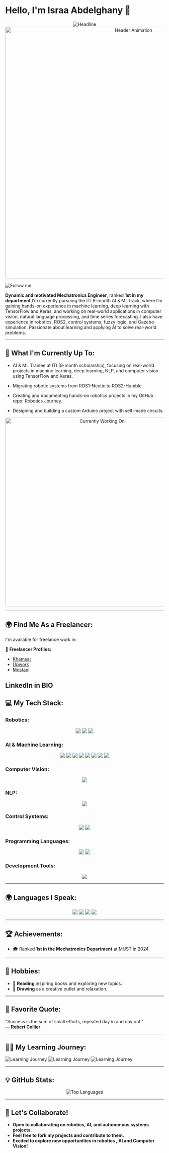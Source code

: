# Hello, I'm **Israa Abdelghany** 👋

<div align=center>
   <img src="https://readme-typing-svg.herokuapp.com?color=%23FF69B4&size=32&center=true&vCenter=true&width=600&height=50&lines=Hello+Everyone+%F0%9F%8E%89;My+name+is+Israa+Abdelghany;+Robotics_AI+Software+Engineer;+Passionate+About+:;+Robotics+,+AI+Apps+and+Research" alt="Headline" />
</div>

<div align="center">
  <img src="https://github.com/IsraaAbdelghany/IsraaAbdelghany/assets/animation-header.gif" alt="Header Animation" width="800"/>
</div>

![Follow me](https://img.shields.io/badge/Follow%20me-brightpink?style=social&logo=github)


**Dynamic and motivated Mechatronics Engineer**, ranked **1st in my department**,I’m currently pursuing the ITI 9-month AI & ML track, where I’m gaining hands-on experience in machine learning, deep learning with TensorFlow and Keras, and working on real-world applications in computer vision, natural language processing, and time series forecasting. I also have experience in robotics, ROS2, control systems, fuzzy logic, and Gazebo simulation. Passionate about learning and applying AI to solve real-world problems.

---

## 🚀 What I'm Currently Up To:

- AI & ML Trainee at ITI (9-month scholarship), focusing on real-world projects in machine learning, deep learning, NLP, and computer vision using TensorFlow and Keras.

- Migrating robotic systems from ROS1-Neutic to ROS2-Humble.

- Creating and documenting hands-on robotics projects in my GitHub repo: Robotics Journey.

- Designing and building a custom Arduino project with self-made circuits.



<div align="center">
  <img src="https://github.com/IsraaAbdelghany/IsraaAbdelghany/assets/currently-working-on.gif" alt="Currently Working On" width="600"/>
</div>

---

## 🌍 Find Me As a Freelancer:

I'm available for freelance work in:

📌 **Freelancer Profiles:**  

- [Khamsat](https://khamsat.com/user/israa_abdelghany)  
- [Upwork](https://www.upwork.com/freelancers/~01d19d8488b29a086f)  
- [Mostaql](https://mostaql.com/u/IsraaAbdelghany)  

LinkedIn in BIO
---

## 💻 My Tech Stack:

### Robotics:
<div align="center">
  <img src="https://img.shields.io/badge/ROS-22314E?style=flat&logo=ros&logoColor=white"/>
  <img src="https://img.shields.io/badge/Gazebo-9D83D6?style=flat&logo=gazebo&logoColor=white"/>
  <img src="https://img.shields.io/badge/Arduino%20IDE-00979D?style=flat&logo=arduino&logoColor=white"/>
</div>

### AI & Machine Learning:
<div align="center">
  <img src="https://img.shields.io/badge/Python-3776AB?style=flat&logo=python&logoColor=white"/>
  <img src="https://img.shields.io/badge/Pandas-150458?style=flat&logo=pandas&logoColor=white"/>
  <img src="https://img.shields.io/badge/NumPy-013243?style=flat&logo=numpy&logoColor=white"/>
  <img src="https://img.shields.io/badge/Matplotlib-11557C?style=flat&logo=matplotlib&logoColor=white"/>
  <img src="https://img.shields.io/badge/Seaborn-4B8BBE?style=flat&logo=seaborn&logoColor=white"/>
  <img src="https://img.shields.io/badge/Scikit--Learn-F7931E?style=flat&logo=scikit-learn&logoColor=white"/>
  <img src="https://img.shields.io/badge/TensorFlow-FF6F00?style=flat&logo=tensorflow&logoColor=white"/>
  <img src="https://img.shields.io/badge/Keras-D00000?style=flat&logo=keras&logoColor=white"/>


   
</div>

### Computer Vision:
<div align="center">
  <img src="https://img.shields.io/badge/OpenCV-5C3EE8?style=flat&logo=opencv&logoColor=white"/>
</div>

### NLP:
<div align="center">
   <img src="https://img.shields.io/badge/NLTK-9FBC50?style=flat&logo=nltk&logoColor=white"/>
</div>


### Control Systems:
<div align="center">
  <img src="https://img.shields.io/badge/MATLAB-0076A8?style=flat&logo=mathworks&logoColor=white"/>
  <img src="https://img.shields.io/badge/SolidWorks-FE5000?style=flat&logo=solidworks&logoColor=white"/>
</div>

### Programming Languages:
<div align="center">
  <img src="https://img.shields.io/badge/C++-00599C?style=flat&logo=cplusplus&logoColor=white"/>
  <img src="https://img.shields.io/badge/Code::Blocks-0094F5?style=flat&logo=cplusplus&logoColor=white"/>
</div>

### Development Tools:
<div align="center">
  <img src="https://img.shields.io/badge/VS%20Code-007ACC?style=flat&logo=visual-studio-code&logoColor=white"/>
</div>

---

## 🌍 Languages I Speak:

<div align="center">
  <img src="https://img.shields.io/badge/Arabic-Fluent-blue"/>
  <img src="https://img.shields.io/badge/English-B2-green"/>
  <img src="https://img.shields.io/badge/Korean-A2-yellow"/>
  <img src="https://img.shields.io/badge/German-A1-orange"/>
</div>

---

## 🏆 Achievements:

- 🎓 Ranked **1st in the Mechatronics Department** at MUST in 2024.

---

## 🎨 Hobbies:

- 📖 **Reading** inspiring books and exploring new topics.
- 🎨 **Drawing** as a creative outlet and relaxation.

---

## 🌟 Favorite Quote:

"Success is the sum of small efforts, repeated day in and day out."  
— **Robert Collier**

---

## 🧑‍🏫 My Learning Journey:

![Learning Journey](https://img.shields.io/badge/Robotics%20Learning%20Progress-70%25-blue)
![Learning Journey](https://img.shields.io/badge/AI%20%26%20Machine%20Learning%20Learning%20Progress-75%25-orange)
![Learning Journey](https://img.shields.io/badge/Control%20Systems%20Learning%20Progress-60%25-green)

---

## 💡 GitHub Stats:

<div align="center">
  <img src="https://github-readme-stats.vercel.app/api/top-langs/?username=IsraaAbdelghany9&layout=compact&theme=radical" alt="Top Languages"/>
</div>

---

## 🚀 Let's Collaborate!

- **Open to collaborating on robotics, AI, and autonomous systems projects.**
- **Feel free to fork my projects and contribute to them.**
- **Excited to explore new opportunities in robotics , AI and Computer Vision!**


